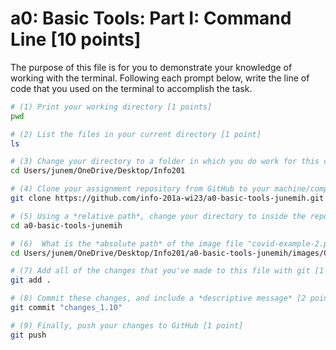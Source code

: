 # a0: Basic Tools: Part I: Command Line [10 points]

The purpose of this file is for you to demonstrate your knowledge of working with the terminal. Following each prompt below, write the line of code that you used on the terminal to accomplish the task.

```bash
# (1) Print your working directory [1 points]
pwd

# (2) List the files in your current directory [1 point]
ls

# (3) Change your directory to a folder in which you do work for this class (if you haven't created such a folder, please do so now — perhaps titled "INFO201") [1 point]
cd Users/junem/OneDrive/Desktop/Info201

# (4) Clone your assignment repository from GitHub to your machine/computer [1 point]
git clone https://github.com/info-201a-wi23/a0-basic-tools-junemih.git

# (5) Using a *relative path*, change your directory to inside the repository you just cloned [1 point]
cd a0-basic-tools-junemih

# (6)  What is the *absolute path* of the image file "covid-example-2.png"? (You can answer the absolute path on your own computer, or the absolute path only within the GitHub repository) [1 points]
cd Users/junem/OneDrive/Desktop/Info201/a0-basic-tools-junemih/images/COVID-19-Visualizations/covid-example-2.png

# (7) Add all of the changes that you've made to this file with git [1 point]
git add .

# (8) Commit these changes, and include a *descriptive message* [2 points]
git commit "changes_1.10"

# (9) Finally, push your changes to GitHub [1 point]
git push

```
